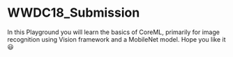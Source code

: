 # WWDC18_Submission
In this Playground you will learn the basics of CoreML, primarily for image recognition using Vision framework and a MobileNet model. Hope you like it 😃
